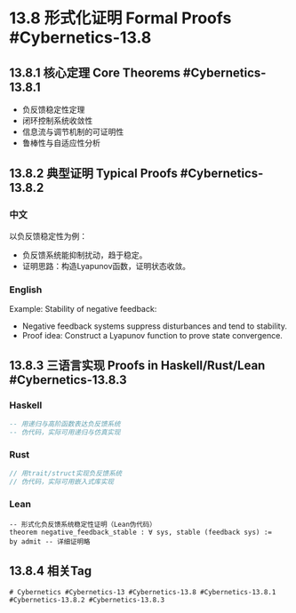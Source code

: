 # 13.8 形式化证明 Formal Proofs #Cybernetics-13.8

## 13.8.1 核心定理 Core Theorems #Cybernetics-13.8.1

- 负反馈稳定性定理
- 闭环控制系统收敛性
- 信息流与调节机制的可证明性
- 鲁棒性与自适应性分析

## 13.8.2 典型证明 Typical Proofs #Cybernetics-13.8.2

### 中文

以负反馈稳定性为例：

- 负反馈系统能抑制扰动，趋于稳定。
- 证明思路：构造Lyapunov函数，证明状态收敛。

### English

Example: Stability of negative feedback:

- Negative feedback systems suppress disturbances and tend to stability.
- Proof idea: Construct a Lyapunov function to prove state convergence.

## 13.8.3 三语言实现 Proofs in Haskell/Rust/Lean #Cybernetics-13.8.3

### Haskell

```haskell
-- 用递归与高阶函数表达负反馈系统
-- 伪代码，实际可用递归与仿真实现
```

### Rust

```rust
// 用trait/struct实现负反馈系统
// 伪代码，实际可用嵌入式库实现
```

### Lean

```lean
-- 形式化负反馈系统稳定性证明（Lean伪代码）
theorem negative_feedback_stable : ∀ sys, stable (feedback sys) :=
by admit -- 详细证明略
```

## 13.8.4 相关Tag

`# Cybernetics #Cybernetics-13 #Cybernetics-13.8 #Cybernetics-13.8.1 #Cybernetics-13.8.2 #Cybernetics-13.8.3`
